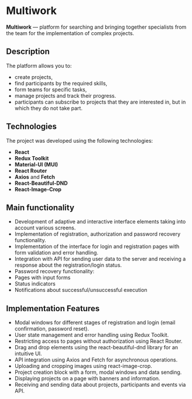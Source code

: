 # Multiwork
**Multiwork** — platform for searching and bringing together specialists from the team for the implementation of complex projects.

##  Description
The platform allows you to:
- create projects,
- find participants by the required skills,
- form teams for specific tasks,
- manage projects and track their progress.
- participants can subscribe to projects that they are interested in, but in which they do not take part.

##  Technologies

The project was developed using the following technologies:

- **React** 
- **Redux Toolkit**
- **Material-UI (MUI)** 
- **React Router**
- **Axios** and **Fetch**
- **React-Beautiful-DND**
- **React-Image-Crop** 

## Main functionality

- Development of adaptive and interactive interface elements taking into account various screens.
- Implementation of registration, authorization and password recovery functionality.
- Implementation of the interface for login and registration pages with form validation and error handling.
- Integration with API for sending user data to the server and receiving a response about the registration/login status.
- Password recovery functionality:
- Pages with input forms
- Status indicators
- Notifications about successful/unsuccessful execution

## Implementation Features

- Modal windows for different stages of registration and login (email confirmation, password reset).
- User state management and error handling using Redux Toolkit.
- Restricting access to pages without authorization using React Router.
- Drag and drop elements using the react-beautiful-dnd library for an intuitive UI.
- API integration using Axios and Fetch for asynchronous operations.
- Uploading and cropping images using react-image-crop.
- Project creation block with a form, modal windows and data sending.
- Displaying projects on a page with banners and information.
- Receiving and sending data about projects, participants and events via API.